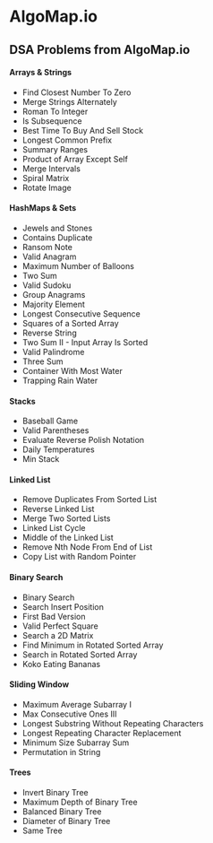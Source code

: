 # AlgoMap.io
<div align="left">
    <h2>DSA Problems from AlgoMap.io</h2>
    <h4>Arrays & Strings</h4>
    <ul>
    	<li>Find Closest Number To Zero</li>
    	<li>Merge Strings Alternately</li>
    	<li>Roman To Integer</li>
    	<li>Is Subsequence</li>
    	<li>Best Time To Buy And Sell Stock</li>
    	<li>Longest Common Prefix</li>
    	<li>Summary Ranges</li>
    	<li>Product of Array Except Self</li>
    	<li>Merge Intervals</li>
    	<li>Spiral Matrix</li>
    	<li>Rotate Image</li>
    </ul>
    <h4>HashMaps & Sets</h4>
    <ul>
    	<li>Jewels and Stones</li>
    	<li>Contains Duplicate</li>
    	<li>Ransom Note</li>
    	<li>Valid Anagram</li>
    	<li>Maximum Number of Balloons</li>
    	<li>Two Sum</li>
    	<li>Valid Sudoku</li>
    	<li>Group Anagrams</li>
    	<li>Majority Element</li>
    	<li>Longest Consecutive Sequence</li>
    	<li>Squares of a Sorted Array</li>
    	<li>Reverse String</li>
    	<li>Two Sum II - Input Array Is Sorted</li>
    	<li>Valid Palindrome</li>
    	<li>Three Sum</li>
    	<li>Container With Most Water</li>
    	<li>Trapping Rain Water</li>
    </ul>
    <h4>Stacks</h4>
    <ul>
    	<li>Baseball Game</li>
    	<li>Valid Parentheses</li>
    	<li>Evaluate Reverse Polish Notation</li>
    	<li>Daily Temperatures</li>
    	<li>Min Stack</li>
    </ul>
    <h4>Linked List</h4>
    <ul>
    	<li>Remove Duplicates From Sorted List</li>
    	<li>Reverse Linked List</li>
    	<li>Merge Two Sorted Lists</li>
    	<li>Linked List Cycle</li>
    	<li>Middle of the Linked List</li>
    	<li>Remove Nth Node From End of List</li>
    	<li>Copy List with Random Pointer</li>
    </ul>
    <h4>Binary Search</h4>
    <ul>
    	<li>Binary Search</li>
    	<li>Search Insert Position</li>
    	<li>First Bad Version</li>
    	<li>Valid Perfect Square</li>
    	<li>Search a 2D Matrix</li>
    	<li>Find Minimum in Rotated Sorted Array</li>
    	<li>Search in Rotated Sorted Array</li>
    	<li>Koko Eating Bananas</li>
    </ul>
    <h4>Sliding Window</h4>
    <ul>
    	<li>Maximum Average Subarray I</li>
    	<li>Max Consecutive Ones III</li>
    	<li>Longest Substring Without Repeating Characters</li>
    	<li>Longest Repeating Character Replacement</li>
    	<li>Minimum Size Subarray Sum</li>
    	<li>Permutation in String</li>
    </ul>
    <h4>Trees</h4>
    <ul>
    	<li>Invert Binary Tree</li>
    	<li>Maximum Depth of Binary Tree</li>
    	<li>Balanced Binary Tree</li>
    	<li>Diameter of Binary Tree</li>
    	<li>Same Tree</li>
    </ul>
</div>
